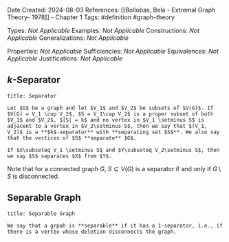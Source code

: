 Date Created: 2024-08-03
References: [[Bollobas, Bela - Extremal Graph Theory- 1978]] - Chapter 1
Tags: #definition #graph-theory 

Types: <i>Not Applicable</i>
Examples: <i>Not Applicable</i>
Constructions: <i>Not Applicable</i>
Generalizations: <i>Not Applicable</i>

Properties: <i>Not Applicable</i>
Sufficiencies: <i>Not Applicable</i>
Equivalences: <i>Not Applicable</i>
Justifications: <i>Not Applicable</i>

## $k$-Separator

```ad-definition
title: Separator

Let $G$ be a graph and let $V_1$ and $V_2$ be subsets of $V(G)$. If $V(G) = V_1 \cup V_2$, $S = V_1\cap V_2$ is a proper subset of both $V_1$ and $V_2$, $|S| = k$ and no vertex in $V_1 \setminus S$ is adjacent to a vertex in $V_2\setminus S$, then we say that $(V_1, V_2)$ is a **$k$-separator** with **separating set $S$**. We also say that the vertices of $S$ **separate** $G$.

If $X\subseteq V_1 \setminus S$ and $Y\subseteq V_2\setminus S$, then we say $S$ separates $X$ from $Y$. 

```

Note that for a connected graph $G$, $S\subseteq V(G)$ is a separator if and only if $G\setminus S$ is disconnected.

## Separable Graph

```ad-definition
title: Separable Graph

We say that a grpah is **separable** if it has a 1-separator, i.e., if there is a vertex whose deletion disconnects the graph.
```